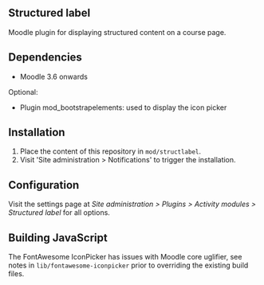 Structured label
----------------

Moodle plugin for displaying structured content on a course page.

Dependencies
------------

- Moodle 3.6 onwards

Optional:

- Plugin mod_bootstrapelements: used to display the icon picker

Installation
------------

1. Place the content of this repository in `mod/structlabel`.
2. Visit 'Site administration > Notifications' to trigger the installation.

Configuration
-------------

Visit the settings page at _Site administration > Plugins > Activity modules > Structured label_ for all options.

Building JavaScript
-------------------

The FontAwesome IconPicker has issues with Moodle core uglifier, see notes in `lib/fontawesome-iconpicker` prior to overriding the existing build files.
